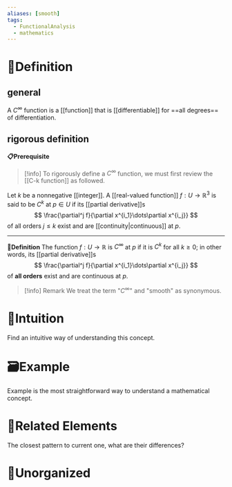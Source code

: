 ```yaml
---
aliases: [smooth]
tags:
  - FunctionalAnalysis
  - mathematics
---
```



# 📝Definition
## general
A $C^{\infty}$ function is a [[function]] that is [[differentiable]] for ==all degrees== of differentiation. 

## rigorous definition
**📋Prerequisite**
> [!info]
> To rigorously define a $C^{\infty}$ function, we must first review the [[C-k function]] as followed.

Let $k$ be a nonnegative [[integer]]. A [[real-valued function]] $f : U \to \mathbb{R}^3$ is said to be $C^k$ at $p \in U$ if its [[partial derivative]]s 
$$
\frac{\partial^j f}{\partial x^{i_1}\dots\partial x^{i_j}}
$$
of all orders $j\leq k$ exist and are [[continuity|continuous]] at $p$.
___
**📑Definition**
The function $f : U \to\mathbb{R}$ is $C^{\infty}$ at $p$ if it is $C^k$ for all $k \geq 0$; in other words, its [[partial derivative]]s 
$$
\frac{\partial^j f}{\partial x^{i_1}\dots\partial x^{i_j}}
$$
of **all orders** exist and are continuous at $p$.


> [!info] Remark
> We treat the term "$C^{\infty}$" and "smooth" as synonymous.

# 🧠Intuition
Find an intuitive way of understanding this concept.

# 🗃Example
Example is the most straightforward way to understand a mathematical concept.

# 🌱Related Elements
The closest pattern to current one, what are their differences?


# 🍂Unorganized